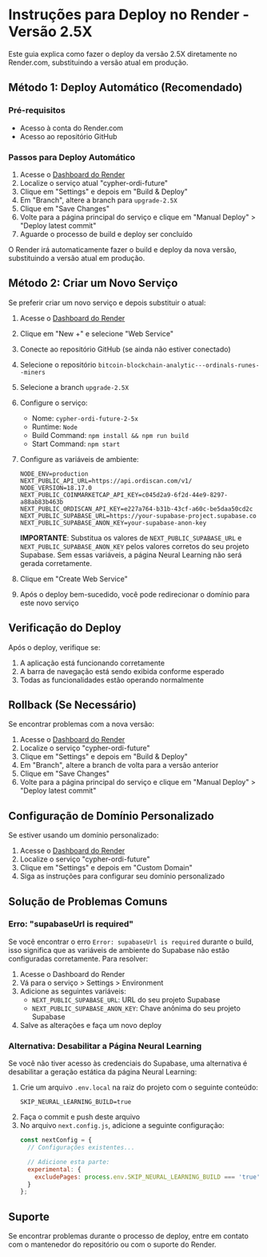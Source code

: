 # Instruções para Deploy no Render - Versão 2.5X

Este guia explica como fazer o deploy da versão 2.5X diretamente no Render.com, substituindo a versão atual em produção.

## Método 1: Deploy Automático (Recomendado)

### Pré-requisitos
- Acesso à conta do Render.com
- Acesso ao repositório GitHub

### Passos para Deploy Automático

1. Acesse o [Dashboard do Render](https://dashboard.render.com/)
2. Localize o serviço atual "cypher-ordi-future"
3. Clique em "Settings" e depois em "Build & Deploy"
4. Em "Branch", altere a branch para `upgrade-2.5X`
5. Clique em "Save Changes"
6. Volte para a página principal do serviço e clique em "Manual Deploy" > "Deploy latest commit"
7. Aguarde o processo de build e deploy ser concluído

O Render irá automaticamente fazer o build e deploy da nova versão, substituindo a versão atual em produção.

## Método 2: Criar um Novo Serviço

Se preferir criar um novo serviço e depois substituir o atual:

1. Acesse o [Dashboard do Render](https://dashboard.render.com/)
2. Clique em "New +" e selecione "Web Service"
3. Conecte ao repositório GitHub (se ainda não estiver conectado)
4. Selecione o repositório `bitcoin-blockchain-analytic---ordinals-runes--miners`
5. Selecione a branch `upgrade-2.5X`
6. Configure o serviço:
   - Nome: `cypher-ordi-future-2-5x`
   - Runtime: `Node`
   - Build Command: `npm install && npm run build`
   - Start Command: `npm start`
7. Configure as variáveis de ambiente:
   ```
   NODE_ENV=production
   NEXT_PUBLIC_API_URL=https://api.ordiscan.com/v1/
   NODE_VERSION=18.17.0
   NEXT_PUBLIC_COINMARKETCAP_API_KEY=c045d2a9-6f2d-44e9-8297-a88ab83b463b
   NEXT_PUBLIC_ORDISCAN_API_KEY=e227a764-b31b-43cf-a60c-be5daa50cd2c
   NEXT_PUBLIC_SUPABASE_URL=https://your-supabase-project.supabase.co
   NEXT_PUBLIC_SUPABASE_ANON_KEY=your-supabase-anon-key
   ```

   **IMPORTANTE**: Substitua os valores de `NEXT_PUBLIC_SUPABASE_URL` e `NEXT_PUBLIC_SUPABASE_ANON_KEY` pelos valores corretos do seu projeto Supabase. Sem essas variáveis, a página Neural Learning não será gerada corretamente.
8. Clique em "Create Web Service"
9. Após o deploy bem-sucedido, você pode redirecionar o domínio para este novo serviço

## Verificação do Deploy

Após o deploy, verifique se:

1. A aplicação está funcionando corretamente
2. A barra de navegação está sendo exibida conforme esperado
3. Todas as funcionalidades estão operando normalmente

## Rollback (Se Necessário)

Se encontrar problemas com a nova versão:

1. Acesse o [Dashboard do Render](https://dashboard.render.com/)
2. Localize o serviço "cypher-ordi-future"
3. Clique em "Settings" e depois em "Build & Deploy"
4. Em "Branch", altere a branch de volta para a versão anterior
5. Clique em "Save Changes"
6. Volte para a página principal do serviço e clique em "Manual Deploy" > "Deploy latest commit"

## Configuração de Domínio Personalizado

Se estiver usando um domínio personalizado:

1. Acesse o [Dashboard do Render](https://dashboard.render.com/)
2. Localize o serviço "cypher-ordi-future"
3. Clique em "Settings" e depois em "Custom Domain"
4. Siga as instruções para configurar seu domínio personalizado

## Solução de Problemas Comuns

### Erro: "supabaseUrl is required"

Se você encontrar o erro `Error: supabaseUrl is required` durante o build, isso significa que as variáveis de ambiente do Supabase não estão configuradas corretamente. Para resolver:

1. Acesse o Dashboard do Render
2. Vá para o serviço > Settings > Environment
3. Adicione as seguintes variáveis:
   - `NEXT_PUBLIC_SUPABASE_URL`: URL do seu projeto Supabase
   - `NEXT_PUBLIC_SUPABASE_ANON_KEY`: Chave anônima do seu projeto Supabase
4. Salve as alterações e faça um novo deploy

### Alternativa: Desabilitar a Página Neural Learning

Se você não tiver acesso às credenciais do Supabase, uma alternativa é desabilitar a geração estática da página Neural Learning:

1. Crie um arquivo `.env.local` na raiz do projeto com o seguinte conteúdo:
   ```
   SKIP_NEURAL_LEARNING_BUILD=true
   ```
2. Faça o commit e push deste arquivo
3. No arquivo `next.config.js`, adicione a seguinte configuração:
   ```js
   const nextConfig = {
     // Configurações existentes...

     // Adicione esta parte:
     experimental: {
       excludePages: process.env.SKIP_NEURAL_LEARNING_BUILD === 'true' ? ['/neural-learning/**'] : []
     }
   };
   ```

## Suporte

Se encontrar problemas durante o processo de deploy, entre em contato com o mantenedor do repositório ou com o suporte do Render.

